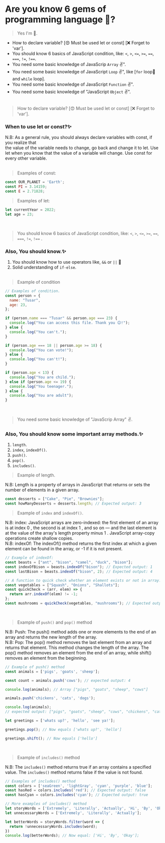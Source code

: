# Are you know 6 gems of programming language 🤔?

> Yes I'm 🤩.

- How to declare variable? [😍 Must be used let or const] [❌ Forget to 'var'].
- You should know 6 basics of JavaScript condition, like: `<`, `>`, `<=`, `>=`, `==`, `===`, `!=`, `!==`.
- You need some basic knowledge of JavaScrip `Array` ✌".
- You need some basic knowledge of JavaScript `Loop` ✌", like [`for` loop🔸 and `while` loop].
- You need some basic knowledge of JavaScript `Function` ✌".
- You need some basic knowledge of "JavaScript `Object` ✌". <br /> <br /> 

> How to declare variable? [😍 Must be used let or const] [❌ Forget to 'var'].

### When to use let or const?✨

N.B: As a general rule, you should always declare variables with const, if you realize that  
the value of the variable needs to change, go back and change it to let. Use let when you know that the value of a variable will change. Use const for every other variable. <br /><br />

> Examples of const:

```javascript
const OUR_PLANET = 'Earth';
const PI = 3.14159;
const E = 2.71828;
```

> Examples of let:

```javascript
let currentYear = 2022;
let age = 23;
```
<br />

> You should know 6 basics of JavaScript condition, like: `<`, `>`, `<=`, `>=`, `==`, `===`, `!=`, `!==` .

### Also, You should know.✨
1. You should know how to use operators like, `&&` or `||` 🤔
2. Solid understanding of `if-else`. 
<br /><br />

> Example of condition

```javascript
// Examples of condition.
const person = {
  name: "Tusar",
  age: 23,
};

if (person.name === "Tusar" && person.age === 23) {
  console.log("You can access this file. Thank you 😊!");
} else {
  console.log("You can't.");
}

if (person.age === 18 || person.age >= 18) {
  console.log("You can vote!");
} else {
  console.log("You can't!");
}

if (person.age < 13) {
  console.log("You are child.");
} else if (person.age <= 19) {
  console.log("You teenager.");
} else {
  console.log("You are adult");
}
```
<br />

> You need some basic knowledge of "JavaScrip Array" ✌.

### Also, You should know some important array methods.✨

1. `length`.
2. `index`, `indexOf()`.
3. `push()`.
4. `pop()`.
5. `includes()`.  

> Example of length.

N.B: Length is a property of arrays in JavaScript that returns or sets the number of elements in a given array.

```javascript
const desserts = ["Cake", "Pie", "Brownies"];
const howManyDesserts = desserts.length; // Expected output: 3
```

> Example of `index` and `indexOf()`.

N.B: index: JavaScript arrays are zero-indexed: the first element of an array is at index 0 , the second is at index 1 , and so on — and the last element is at the value of the array's length property minus 1 . JavaScript array-copy operations create shallow copies. <br />
N.B: indexOf: The indexOf() method returns the first index at which a given element can be found in the array, or -1 if it is not present.

```javascript
// Example of indexOf:
const beasts = ["ant", "bison", "camel", "duck", "bison"];
const indexOfBison = beasts.indexOf("bison"); // Expected output: 1
const lastBison = beasts.indexOf("bison", 2); // Expected output: 4

// A function to quick check whether an element exists or not in array.
const vegetables = ["Squash", "Onions", "Shallots"];
const quickCheck = (arr, elem) => {
  return arr.indexOf(elem) != -1;
};
const mushrooms = quickCheck(vegetables, "mushrooms"); // Expected output: false;
```
<br />

> Example of `push()` and `pop()` method

N.B: Push: The push() method adds one or more elements to the end of an array and returns the new length of the array. <br />
N.B: Pop: The pop() method removes the last element from an array and returns that element. This method changes the length of the array. The pop() method removes an element from the end of an array, while shift() removes an element from the beginning.

```javascript
// Example of push() method
const animals = ['pigs', 'goats', 'sheep']; 

const count = animals.push('cows'); // expected output: 4

console.log(animals); // Array ["pigs", "goats", "sheep", "cows"]

animals.push('chickens', 'cats', 'dogs');

console.log(animals);
// expected output: ["pigs", "goats", "sheep", "cows", "chickens", "cats", "dogs"]

let greetings = ['whats up?', 'hello', 'see ya!'];

greetings.pop(); // Now equals ['whats up?', 'hello']

greetings.shift(); // Now equals ['hello']
```
<br />

> Example of `includes()` method

N.B: The `includes()` method returns true if an array contains a specified value. The `includes()` method returns false if the value is not found.

```javascript
// Examples of includes() method
const colors = ['seaGreen', 'lightGray', 'cyan', 'purple', 'blue'];
const hasRed = colors.includes('red'); // Expected output: false
const hasCyan = colors.includes('cyan'); // Expected output: true

// More examples of includes() method
let storyWords = ['Extremely', 'Literally', 'Actually', 'Hi', 'By', 'Okay'];
let unnecessaryWords = ['Extremely', 'Literally', 'Actually'];

let betterWords = storyWords.filter(word => {
  return !unnecessaryWords.includes(word);
}) 
console.log(betterWords); // Now equal: ['Hi', 'By', 'Okay'];

```